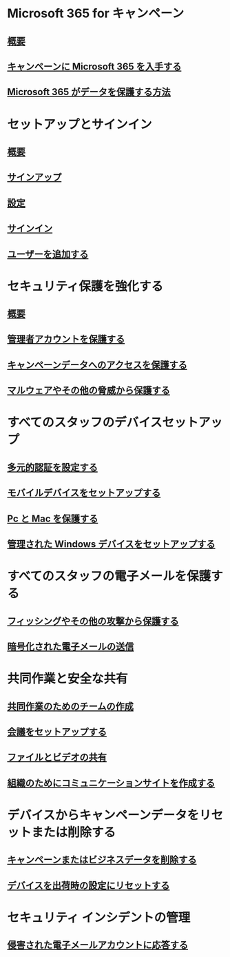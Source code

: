 # Microsoft 365 for キャンペーン
## [概要](index.md)
## [キャンペーンに Microsoft 365 を入手する](get-microsoft-365-campaigns.md)
## [Microsoft 365 がデータを保護する方法](m365-campaigns-users.md)

# セットアップとサインイン
## [概要](microsoft-365-campaigns-setup-overview.md)
## [サインアップ](m365-campaigns-sign-up.md)
## [設定](../business/set-up.md?toc=/microsoft-365/campaigns/toc.json)
## [サインイン](m365-campaigns-sign-in.md)
## [ユーザーを追加する](../business/add-users-m365b.md?toc=/microsoft-365/campaigns/toc.json)

# セキュリティ保護を強化する
## [概要](m365-campaigns-security-overview.md)
## [管理者アカウントを保護する](m365-campaigns-protect-admin-accounts.md)
## [キャンペーンデータへのアクセスを保護する](m365-campaigns-conditional-access.md)
## [マルウェアやその他の脅威から保護する](m365-campaigns-increase-protection.md) 

# すべてのスタッフのデバイスセットアップ
## [多元的認証を設定する](m365-campaigns-multifactor-authenication.md)
## [モバイルデバイスをセットアップする](../business/set-up-mobile-devices.md?toc=/microsoft-365/campaigns/toc.json)
## [Pc と Mac を保護する](m365-campaigns-protect-pcs-macs.md)
## [管理された Windows デバイスをセットアップする](../business/set-up-windows-devices.md?toc=/microsoft-365/campaigns/toc.json)

# すべてのスタッフの電子メールを保護する
## [フィッシングやその他の攻撃から保護する](m365-campaigns-phishing-and-attacks.md)
## [暗号化された電子メールの送信](send-encrypted-email.md)

# 共同作業と安全な共有
## [共同作業のためのチームの作成](create-teams-for-collaboration.md)
## [会議をセットアップする](set-up-meetings.md)
## [ファイルとビデオの共有](share-files-and-videos.md)
## [組織のためにコミュニケーションサイトを作成する](create-communications-site.md)

# デバイスからキャンペーンデータをリセットまたは削除する 
## [キャンペーンまたはビジネスデータを削除する](../business/remove-company-data.md?toc=/microsoft-365/campaigns/toc.json)
## [デバイスを出荷時の設定にリセットする](../business/reset-devices-to-factory-settings.md?toc=/microsoft-365/campaigns/toc.json)

# セキュリティ インシデントの管理
## [侵害された電子メールアカウントに応答する](/office365/securitycompliance/responding-to-a-compromised-email-account?toc=/microsoft-365/campaigns/toc.json&bc=/microsoft-365/campaigns/breadcrumb/toc.json)
